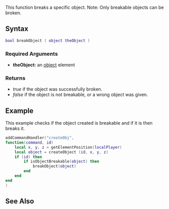 This function breaks a specific object. Note: Only breakable objects can be broken.

Syntax
------

``` lua
bool breakObject ( object theObject )
```

### Required Arguments

-   **theObject:** an [object](/object.md "wikilink") element

### Returns

-   *true* if the object was successfully broken.
-   *false* if the object is not breakable, or a wrong object was given.

Example
-------

This example checks if the object created is breakable and if it is then breaks it.

``` lua
addCommandHandler("createObj",
function(command, id)
    local x, y, z = getElementPosition(localPlayer)
    local object = createObject (id, x, y, z)
    if (id) then
        if isObjectBreakable(object) then
            breakObject(object)
        end
    end
end
)
```

See Also
--------
